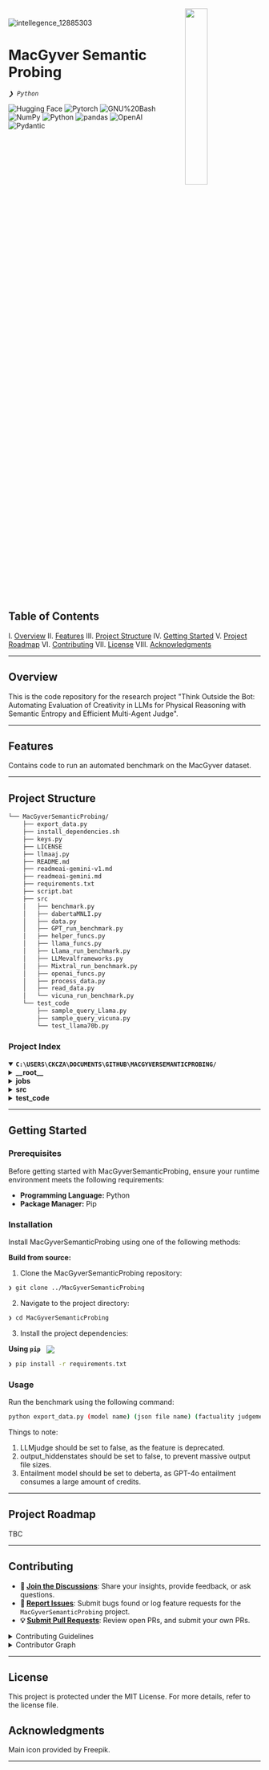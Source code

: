 <div align="left" style="position: relative;">

  
<img src="[https://raw.githubusercontent.com/PKief/vscode-material-icon-theme/ec559a9f6bfd399b82bb44393651661b08aaf7ba/icons/folder-markdown-open.svg](https://github.com/user-attachments/assets/579944b7-7a06-4c3a-bf19-b44c48d70f39)" align="right" width="30%" style="margin: -20px 0 0 20px;">

![intellegence_12885303](https://github.com/user-attachments/assets/d5ce9f8d-3ac0-45ba-8d32-742290651ec5)
<h1>MacGyver Semantic Probing</h1>
<p align="left">
	<em><code>❯ Python</code></em>
</p>
<p align="left">
	<!-- local repository, no metadata badges. --></p>
<p align="left">
	<img src="https://img.shields.io/badge/HuggingFace-B41717.svg?style=for-the-badge&logo=HuggingFace&logoColor=white" alt="Hugging Face">
	<img src="https://img.shields.io/badge/PyTorch-FFC107.svg?style=for-the-badge&logo=pytorch&logoColor=black" alt="Pytorch">
	<img src="https://img.shields.io/badge/GNU%20Bash-4EAA25.svg?style=for-the-badge&logo=GNU-Bash&logoColor=white" alt="GNU%20Bash">
	<img src="https://img.shields.io/badge/NumPy-013243.svg?style=for-the-badge&logo=NumPy&logoColor=white" alt="NumPy">
	<img src="https://img.shields.io/badge/Python-3776AB.svg?style=for-the-badge&logo=Python&logoColor=white" alt="Python">
	<img src="https://img.shields.io/badge/pandas-150458.svg?style=for-the-badge&logo=pandas&logoColor=white" alt="pandas">
	<img src="https://img.shields.io/badge/OpenAI-412991.svg?style=for-the-badge&logo=OpenAI&logoColor=white" alt="OpenAI">
	<img src="https://img.shields.io/badge/Pydantic-E92063.svg?style=for-the-badge&logo=Pydantic&logoColor=white" alt="Pydantic">
</p>
</div>
<br clear="right">

##  Table of Contents

I. [ Overview](#-overview)
II. [ Features](#-features)
III. [ Project Structure](#-project-structure)
IV. [ Getting Started](#-getting-started)
V. [ Project Roadmap](#-project-roadmap)
VI. [ Contributing](#-contributing)
VII. [ License](#-license)
VIII. [ Acknowledgments](#-acknowledgments)

---

##  Overview

This is the code repository for the research project "Think Outside the Bot: Automating Evaluation of Creativity in LLMs for Physical Reasoning with Semantic Entropy and Efficient Multi-Agent Judge". 

---

##  Features

Contains code to run an automated benchmark on the MacGyver dataset. 

---

##  Project Structure

```sh
└── MacGyverSemanticProbing/
    ├── export_data.py
    ├── install_dependencies.sh
    ├── keys.py
    ├── LICENSE
    ├── llmaaj.py
    ├── README.md
    ├── readmeai-gemini-v1.md
    ├── readmeai-gemini.md
    ├── requirements.txt
    ├── script.bat
    ├── src
    │   ├── benchmark.py
    │   ├── dabertaMNLI.py
    │   ├── data.py
    │   ├── GPT_run_benchmark.py
    │   ├── helper_funcs.py
    │   ├── llama_funcs.py
    │   ├── Llama_run_benchmark.py
    │   ├── LLMevalframeworks.py
    │   ├── Mixtral_run_benchmark.py
    │   ├── openai_funcs.py
    │   ├── process_data.py
    │   ├── read_data.py
    │   └── vicuna_run_benchmark.py
    └── test_code
        ├── sample_query_Llama.py
        ├── sample_query_vicuna.py
        └── test_llama70b.py
```


###  Project Index
<details open>
	<summary><b><code>C:\USERS\CKCZA\DOCUMENTS\GITHUB\MACGYVERSEMANTICPROBING/</code></b></summary>
	<details> <!-- __root__ Submodule -->
		<summary><b>__root__</b></summary>
		<blockquote>
			<table>
			<tr>
				<td><b><a href='C:\Users\ckcza\Documents\GitHub\MacGyverSemanticProbing/blob/master/export_data.py'>export_data.py</a></b></td>
				<td>- `export_data.py` consolidates processed data from the `src.process_data` module<br>- It generates a JSON file containing various evaluation metrics, including  simplistic and complex scoring metrics, classification probabilities, and response lists<br>- The output filename is configurable via command-line arguments, allowing for flexibility in data storage<br>- The script's purpose is to provide a structured, readily accessible format for the project's analytical results.</td>
			</tr>
			<tr>
				<td><b><a href='C:\Users\ckcza\Documents\GitHub\MacGyverSemanticProbing/blob/master/install_dependencies.sh'>install_dependencies.sh</a></b></td>
				<td>- The script automates the installation of project dependencies<br>- It manages environment variables, clones repositories, installs Python packages (including llama-cpp-python, transformers, and others) using pip, and verifies CUDA installation<br>- The process ensures the project's runtime environment is correctly configured for execution, leveraging both system and user-specified locations for caching and configuration files.</td>
			</tr>
			<tr>
				<td><b><a href='C:\Users\ckcza\Documents\GitHub\MacGyverSemanticProbing/blob/master/keys.py'>keys.py</a></b></td>
				<td>- Keys.py establishes secure connections to external services<br>- It initializes OpenAI and Hugging Face API clients, providing authentication credentials for interaction with their respective platforms<br>- This facilitates access to large language models and other resources within the broader project architecture.</td>
			</tr>
			<tr>
				<td><b><a href='C:\Users\ckcza\Documents\GitHub\MacGyverSemanticProbing/blob/master/llmaaj.py'>llmaaj.py</a></b></td>
				<td>- The `llmaaj.py` file acts as a setup and data preparation module within a larger project (likely involving large language models)<br>- It authenticates with the Hugging Face Hub, imports necessary libraries (including those for interacting with OpenAI and processing data), and prepares a Pandas DataFrame from external Excel files containing problem-solution pairs<br>- This prepared data, specifically a subset of efficient/inefficient/infeasible solutions, is then used as input for subsequent modules (the code snippet cuts off before showing the full usage, but it suggests further processing involving OpenAI's API for factuality checks)<br>- In essence, this file sets the stage for downstream tasks by handling authentication and data loading/preprocessing.</td>
			</tr>
			<tr>
				<td><b><a href='C:\Users\ckcza\Documents\GitHub\MacGyverSemanticProbing/blob/master/requirements.txt'>requirements.txt</a></b></td>
				<td>- `requirements.txt` specifies the project's dependencies<br>- It lists all external Python packages required for the application to function correctly, including libraries for natural language processing, machine learning, data manipulation, and web requests<br>- These packages enable the project's core functionalities.</td>
			</tr>
			<tr>
				<td><b><a href='C:\Users\ckcza\Documents\GitHub\MacGyverSemanticProbing/blob/master/script.bat'>script.bat</a></b></td>
				<td>- The script automates the setup of a  machine learning environment<br>- It clones a specified Git repository, installs necessary Python packages including those for large language models and CUDA support, and verifies CUDA installation<br>- The process ensures the project's dependencies are correctly configured for execution, streamlining the development workflow.</td>
			</tr>
			</table>
		</blockquote>
	</details>
	<details> <!-- jobs Submodule -->
		<summary><b>jobs</b></summary>
		<blockquote>
			<table>
			<tr>
				<td><b><a href='C:\Users\ckcza\Documents\GitHub\MacGyverSemanticProbing/blob/master/jobs\llama_job.pbs'>llama_job.pbs</a></b></td>
				<td>- The `llama_job.pbs` script orchestrates a high-performance computing job<br>- It sets up the environment, installs dependencies, and executes a series of Python scripts for a Llama 3.1 language model benchmark<br>- These scripts handle data processing, model interaction, and result export, culminating in a comprehensive benchmark analysis<br>- The job leverages significant computational resources, including multiple CPUs and GPUs.</td>
			</tr>
			</table>
		</blockquote>
	</details>
	<details> <!-- src Submodule -->
		<summary><b>src</b></summary>
		<blockquote>
			<table>
			<tr>
				<td><b><a href='C:\Users\ckcza\Documents\GitHub\MacGyverSemanticProbing/blob/master/src\benchmark.py'>benchmark.py</a></b></td>
				<td>- The benchmark script facilitates multi-step problem-solving using various large language models (LLMs)<br>- It iteratively generates solutions for multiple problems, selecting the highest-probability step at each iteration<br>- The script supports different LLMs and incorporates a MacGyver-style problem-solving prompt,  recording probabilities and hidden states for analysis<br>- Results are stored for further evaluation.</td>
			</tr>
			<tr>
				<td><b><a href='C:\Users\ckcza\Documents\GitHub\MacGyverSemanticProbing/blob/master/src\dabertaMNLI.py'>dabertaMNLI.py</a></b></td>
				<td>- The `dabertaMNLI.py` module provides natural language inference (NLI) capabilities<br>- It leverages a pre-trained DeBERTa model to classify the relationship between two text snippets (hypothesis and premise) as entailment, contradiction, or neutral<br>- The module offers functions to retrieve both the classification label and associated probability scores, facilitating NLI tasks within the broader project.</td>
			</tr>
			<tr>
				<td><b><a href='C:\Users\ckcza\Documents\GitHub\MacGyverSemanticProbing/blob/master/src\data.py'>data.py</a></b></td>
				<td>- The `data.py` script preprocesses a dataset of problem-solution pairs<br>- It downloads data, formats it for a MacGyver-style problem-solving task,  creating prompts that challenge a model to generate creative, single-step solutions<br>- The script filters for solvable problems, shuffles the data, and prepares it for model training or evaluation within the larger project.</td>
			</tr>
			<tr>
				<td><b><a href='C:\Users\ckcza\Documents\GitHub\MacGyverSemanticProbing/blob/master/src\GPT_run_benchmark.py'>GPT_run_benchmark.py</a></b></td>
				<td>- The `GPT_run_benchmark.py` file serves as a benchmark script within a larger project (likely involving AI problem-solving)<br>- It utilizes a large language model (LLM), likely via the `llama_funcs` module (indicated by the import statement), to generate sequential steps towards solving a problem presented as a prompt<br>- The script focuses on evaluating the LLM's ability to produce concise, creative, and effective solutions within a constrained number of steps<br>- The code's purpose is to test and measure the performance of this problem-solving approach.</td>
			</tr>
			<tr>
				<td><b><a href='C:\Users\ckcza\Documents\GitHub\MacGyverSemanticProbing/blob/master/src\helper_funcs.py'>helper_funcs.py</a></b></td>
				<td>- The `src\helper_funcs.py` file provides a collection of utility functions used throughout the larger project<br>- These functions, drawing on other modules like `src.openai_funcs` and `src.data`,  facilitate tasks such as text generation (using models like GPT),  factuality assessment, and potentially entailment analysis<br>- The file also includes functions for evaluating model performance using metrics like ROC AUC and accuracy<br>- In essence, it acts as a central repository of reusable helper functions supporting the core functionalities of the project.</td>
			</tr>
			<tr>
				<td><b><a href='C:\Users\ckcza\Documents\GitHub\MacGyverSemanticProbing/blob/master/src\llama_funcs.py'>llama_funcs.py</a></b></td>
				<td>- The `llama_funcs.py` file serves as the core logic for interacting with large language models (LLMs), likely within a larger application<br>- It imports necessary libraries for interacting with Hugging Face models (via the `transformers` library) and manages parameters such as temperature and top-p for controlling LLM generation<br>- The file appears to offer command-line argument parsing to customize these parameters, suggesting flexibility in how the LLMs are used within the broader project<br>- The use of environment variables (e.g., `HF_TOKEN`) indicates integration with a Hugging Face account for model access<br>- In short, this file acts as the interface between the application and the chosen LLMs, handling model selection, parameter configuration, and generation requests.</td>
			</tr>
			<tr>
				<td><b><a href='C:\Users\ckcza\Documents\GitHub\MacGyverSemanticProbing/blob/master/src\Llama_run_benchmark.py'>Llama_run_benchmark.py</a></b></td>
				<td>- `Llama_run_benchmark.py` serves as a benchmark script within a larger project focused on problem-solving using a large language model (likely Llama)<br>- It utilizes functions from other modules (indicated by the imports) to generate and evaluate solutions to a problem, presented as a multi-step challenge to the model<br>- The script's core purpose is to test and measure the model's ability to devise efficient, feasible solutions step-by-step, mimicking a MacGyver-like approach<br>- The benchmark likely assesses the model's performance based on the number of steps required to reach a solution and the quality of each step generated.</td>
			</tr>
			<tr>
				<td><b><a href='C:\Users\ckcza\Documents\GitHub\MacGyverSemanticProbing/blob/master/src\LLMevalframeworks.py'>LLMevalframeworks.py</a></b></td>
				<td>- The `LLMevalframeworks.py` file provides a testing framework for the OpenAI interaction component within a larger project<br>- It uses the `openai_funcs` module (presumably containing functions to interact with the OpenAI API) and a vector database (ChromaDB) along with sentence embeddings (SentenceTransformer) – though these latter two are not directly used in the shown code snippet<br>- The primary function, `test_openai()`, demonstrates a basic interaction with the OpenAI API, verifying a simple question-answering capability<br>- The inclusion of a safety definition string suggests a broader project focus on evaluating the safety of AI-generated responses, though the provided code snippet doesn't directly implement this aspect.</td>
			</tr>
			<tr>
				<td><b><a href='C:\Users\ckcza\Documents\GitHub\MacGyverSemanticProbing/blob/master/src\Mixtral_run_benchmark.py'>Mixtral_run_benchmark.py</a></b></td>
				<td>- The script runs benchmarks on a MacGyver problem-solving model<br>- It iteratively generates multi-step solutions, using a large language model to propose each step<br>- The process involves selecting the most probable solution at each step and refining the prompt for subsequent steps<br>- The script manages multiple problems and steps, recording probabilities and intermediate results for analysis<br>- Output includes the generated solutions and associated probabilities.</td>
			</tr>
			<tr>
				<td><b><a href='C:\Users\ckcza\Documents\GitHub\MacGyverSemanticProbing/blob/master/src\openai_funcs.py'>openai_funcs.py</a></b></td>
				<td><code>❯ REPLACE-ME</code></td>
			</tr>
			<tr>
				<td><b><a href='C:\Users\ckcza\Documents\GitHub\MacGyverSemanticProbing/blob/master/src\process_data.py'>process_data.py</a></b></td>
				<td><code>❯ REPLACE-ME</code></td>
			</tr>
			<tr>
				<td><b><a href='C:\Users\ckcza\Documents\GitHub\MacGyverSemanticProbing/blob/master/src\read_data.py'>read_data.py</a></b></td>
				<td><code>❯ REPLACE-ME</code></td>
			</tr>
			<tr>
				<td><b><a href='C:\Users\ckcza\Documents\GitHub\MacGyverSemanticProbing/blob/master/src\vicuna_run_benchmark.py'>vicuna_run_benchmark.py</a></b></td>
				<td><code>❯ REPLACE-ME</code></td>
			</tr>
			</table>
		</blockquote>
	</details>
	<details> <!-- test_code Submodule -->
		<summary><b>test_code</b></summary>
		<blockquote>
			<table>
			<tr>
				<td><b><a href='C:\Users\ckcza\Documents\GitHub\MacGyverSemanticProbing/blob/master/test_code\sample_query_Llama.py'>sample_query_Llama.py</a></b></td>
				<td><code>❯ REPLACE-ME</code></td>
			</tr>
			<tr>
				<td><b><a href='C:\Users\ckcza\Documents\GitHub\MacGyverSemanticProbing/blob/master/test_code\sample_query_vicuna.py'>sample_query_vicuna.py</a></b></td>
				<td><code>❯ REPLACE-ME</code></td>
			</tr>
			<tr>
				<td><b><a href='C:\Users\ckcza\Documents\GitHub\MacGyverSemanticProbing/blob/master/test_code\test_llama70b.py'>test_llama70b.py</a></b></td>
				<td><code>❯ REPLACE-ME</code></td>
			</tr>
			</table>
		</blockquote>
	</details>
</details>

---
##  Getting Started

###  Prerequisites

Before getting started with MacGyverSemanticProbing, ensure your runtime environment meets the following requirements:

- **Programming Language:** Python
- **Package Manager:** Pip


###  Installation

Install MacGyverSemanticProbing using one of the following methods:

**Build from source:**

1. Clone the MacGyverSemanticProbing repository:
```sh
❯ git clone ../MacGyverSemanticProbing
```

2. Navigate to the project directory:
```sh
❯ cd MacGyverSemanticProbing
```

3. Install the project dependencies:


**Using `pip`** &nbsp; [<img align="center" src="https://img.shields.io/badge/Pip-3776AB.svg?style={badge_style}&logo=pypi&logoColor=white" />](https://pypi.org/project/pip/)

```sh
❯ pip install -r requirements.txt
```




###  Usage
Run the benchmark using the following command:

```sh
python export_data.py (model name) (json file name) (factuality judgement: chateval or llmjudge) (entailment model: gpt4 or deberta) (LLMjudge: true/false) (temperature of model) (number of questions to run benchmark on) (output_hiddenstates) (starting problem number)
```

Things to note:
1. LLMjudge should be set to false, as the feature is deprecated.
2. output_hiddenstates should be set to false, to prevent massive output file sizes.
3. Entailment model should be set to deberta, as GPT-4o entailment consumes a large amount of credits. 

---
##  Project Roadmap

TBC

---

##  Contributing

- **💬 [Join the Discussions](https://LOCAL/GitHub/MacGyverSemanticProbing/discussions)**: Share your insights, provide feedback, or ask questions.
- **🐛 [Report Issues](https://LOCAL/GitHub/MacGyverSemanticProbing/issues)**: Submit bugs found or log feature requests for the `MacGyverSemanticProbing` project.
- **💡 [Submit Pull Requests](https://LOCAL/GitHub/MacGyverSemanticProbing/blob/main/CONTRIBUTING.md)**: Review open PRs, and submit your own PRs.

<details closed>
<summary>Contributing Guidelines</summary>

1. **Fork the Repository**: Start by forking the project repository to your LOCAL account.
2. **Clone Locally**: Clone the forked repository to your local machine using a git client.
   ```sh
   git clone C:\Users\ckcza\Documents\GitHub\MacGyverSemanticProbing
   ```
3. **Create a New Branch**: Always work on a new branch, giving it a descriptive name.
   ```sh
   git checkout -b new-feature-x
   ```
4. **Make Your Changes**: Develop and test your changes locally.
5. **Commit Your Changes**: Commit with a clear message describing your updates.
   ```sh
   git commit -m 'Implemented new feature x.'
   ```
6. **Push to LOCAL**: Push the changes to your forked repository.
   ```sh
   git push origin new-feature-x
   ```
7. **Submit a Pull Request**: Create a PR against the original project repository. Clearly describe the changes and their motivations.
8. **Review**: Once your PR is reviewed and approved, it will be merged into the main branch. Congratulations on your contribution!
</details>

<details closed>
<summary>Contributor Graph</summary>
<br>
<p align="left">
   <a href="https://LOCAL{/GitHub/MacGyverSemanticProbing/}graphs/contributors">
      <img src="https://contrib.rocks/image?repo=GitHub/MacGyverSemanticProbing">
   </a>
</p>
</details>

---

##  License

This project is protected under the MIT License. For more details, refer to the license file.

##  Acknowledgments

Main icon provided by Freepik. 

---

